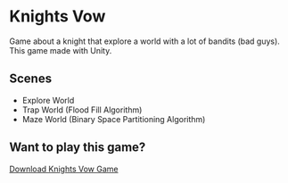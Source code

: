 # Knights Vow
Game about a knight that explore a world with a lot of bandits (bad guys). This game made with Unity.

## Scenes
* Explore World
* Trap World (Flood Fill Algorithm)
* Maze World (Binary Space Partitioning Algorithm)

## Want to play this game?
[Download Knights Vow Game](https://drive.google.com/drive/folders/1DAFD80bVZU7n8kWCn9rHH1XTpLA6JHNp?usp=sharing)
